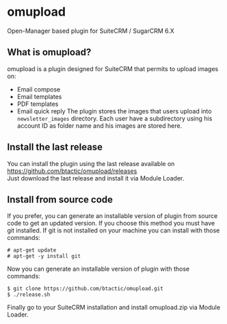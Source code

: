 # omupload
Open-Manager based plugin for SuiteCRM / SugarCRM 6.X

## What is omupload?
omupload is a plugin designed for SuiteCRM that permits to upload images on:
* Email compose
* Email templates
* PDF templates
* Email quick reply
The plugin stores the images that users upload into `newsletter_images` directory. Each user have a subdirectory using his account ID as folder name and his images are stored here.

## Install the last release
You can install the plugin using the last release available on https://github.com/btactic/omupload/releases  
Just download the last release and install it via Module Loader.

## Install from source code
If you prefer, you can generate an installable version of plugin from source code to get an updated version. If you choose this method you must have git installed. If git is not installed on your machine you can install with those commands:
```
# apt-get update
# apt-get -y install git
```
Now you can generate an installable version of plugin with those commands:
```
$ git clone https://github.com/btactic/omupload.git
$ ./release.sh
```
Finally go to your SuiteCRM installation and install omupload.zip via Module Loader.
